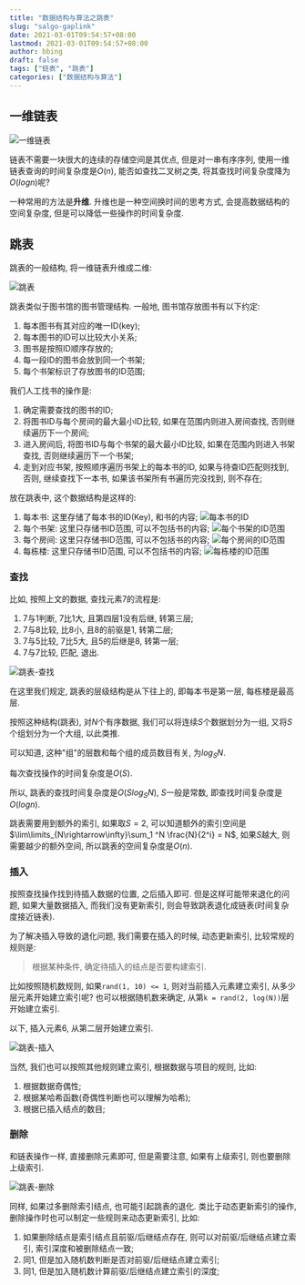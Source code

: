 ```yaml
---
title: "数据结构与算法之跳表"
slug: "salgo-gaplink"
date: 2021-03-01T09:54:57+08:00
lastmod: 2021-03-01T09:54:57+08:00
author: bbing
draft: false
tags: ["链表", "跳表"]
categories: ["数据结构与算法"]
---
```


## 一维链表

![一维链表](https://s3.ax1x.com/2021/03/01/6Pczfs.png "一维链表")

链表不需要一块很大的连续的存储空间是其优点, 但是对一串有序序列, 使用一维链表查询的时间复杂度是$O(n)$, 能否如查找二叉树之类, 将其查找时间复杂度降为$O(logn)$呢?

一种常用的方法是**升维**. 升维也是一种空间换时间的思考方式, 会提高数据结构的空间复杂度, 但是可以降低一些操作的时间复杂度.

## 跳表

跳表的一般结构, 将一维链表升维成二维:

![跳表](https://s3.ax1x.com/2021/03/01/6Pg9lq.png "跳表")

跳表类似于图书馆的图书管理结构. 一般地, 图书馆存放图书有以下约定:

1. 每本图书有其对应的唯一ID(key);
2. 每本图书的ID可以比较大小关系;
3. 图书是按照ID顺序存放的;
4. 每一段ID的图书会放到同一个书架;
5. 每个书架标识了存放图书的ID范围;

我们人工找书的操作是:

1. 确定需要查找的图书的ID;
2. 将图书ID与每个房间的最大最小ID比较, 如果在范围内则进入房间查找, 否则继续遍历下一个房间;
3. 进入房间后, 将图书ID与每个书架的最大最小ID比较, 如果在范围内则进入书架查找, 否则继续遍历下一个书架;
4. 走到对应书架, 按照顺序遍历书架上的每本书的ID, 如果与待查ID匹配则找到, 否则, 继续查找下一本书, 如果该书架所有书遍历完没找到, 则不存在;

放在跳表中, 这个数据结构是这样的:

1. 每本书:
这里存储了每本书的ID(Key), 和书的内容;
![每本书的ID](https://s3.ax1x.com/2021/03/01/6Pczfs.png "每本书的ID")
2. 每个书架:
这里只存储书ID范围, 可以不包括书的内容;
![每个书架的ID范围](https://s3.ax1x.com/2021/03/01/6Pg0nf.png "每个书架的ID范围")
3. 每个房间:
这里只存储书ID范围, 可以不包括书的内容;
![每个房间的ID范围](https://s3.ax1x.com/2021/03/01/6Pgeh9.png "每个房间的ID范围")
4. 每栋楼:
这里只存储书ID范围, 可以不包括书的内容;
![每栋楼的ID范围](https://s3.ax1x.com/2021/03/01/6Pg9lq.png "每栋楼的ID范围")

### 查找

比如, 按照上文的数据, 查找元素7的流程是:

1. 7与1判断, 7比1大, 且第四层1没有后继, 转第三层;
2. 7与8比较, 比8小, 且8的前驱是1, 转第二层;
3. 7与5比较, 7比5大, 且5的后继是8, 转第一层;
4. 7与7比较, 匹配, 退出.

![跳表-查找](https://s3.ax1x.com/2021/03/01/6PgbC9.png "跳表-查找")

在这里我们规定, 跳表的层级结构是从下往上的, 即每本书是第一层, 每栋楼是最高层.

按照这种结构(跳表), 对$N$个有序数据, 我们可以将连续$S$个数据划分为一组, 又将$S$个组划分为一个大组, 以此类推.

可以知道, 这种"组"的层数和每个组的成员数目有关, 为$log_S N$.

每次查找操作的时间复杂度是$O(S)$.

所以, 跳表的查找时间复杂度是$O(Slog_SN)$, $S$一般是常数, 即查找时间复杂度是$O(logn)$.

跳表需要用到额外的索引, 如果取$S = 2$, 可以知道额外的索引空间是 $\lim\limits_{N\rightarrow\infty}\sum_1 ^N \frac{N}{2^i} = N$, 如果$S$越大, 则需要越少的额外空间, 所以跳表的空间复杂度是$O(n)$.

### 插入

按照查找操作找到待插入数据的位置, 之后插入即可. 但是这样可能带来退化的问题, 如果大量数据插入, 而我们没有更新索引, 则会导致跳表退化成链表(时间复杂度接近链表).

为了解决插入导致的退化问题, 我们需要在插入的时候, 动态更新索引, 比较常规的规则是:

> 根据某种条件, 确定待插入的结点是否要构建索引.

比如按照随机数规则, 如果```rand(1, 10) <= 1```, 则对当前插入元素建立索引, 从多少层元素开始建立索引呢? 也可以根据随机数来确定, 从第```k = rand(2, log(N))```层开始建立索引.

以下, 插入元素6, 从第二层开始建立索引.

![跳表-插入](https://s3.ax1x.com/2021/03/01/6Pg6hj.png "跳表-插入")

当然, 我们也可以按照其他规则建立索引, 根据数据与项目的规则, 比如:

1. 根据数据奇偶性;
2. 根据某哈希函数(奇偶性判断也可以理解为哈希);
3. 根据已插入结点的数目;

### 删除

和链表操作一样, 直接删除元素即可, 但是需要注意, 如果有上级索引, 则也要删除上级索引.

![跳表-删除](https://s3.ax1x.com/2021/03/01/6P2MCj.png "跳表-删除")

同样, 如果过多删除索引结点, 也可能引起跳表的退化. 类比于动态更新索引的操作, 删除操作时也可以制定一些规则来动态更新索引, 比如:

1. 如果删除结点是索引结点且前驱/后继结点存在, 则可以对前驱/后继结点建立索引, 索引深度和被删除结点一致;
2. 同1, 但是加入随机数判断是否对前驱/后继结点建立索引;
3. 同1, 但是加入随机数计算前驱/后继结点建立索引的深度;
